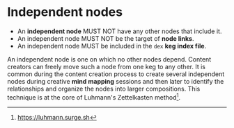 # Independent nodes

* An **independent node** MUST NOT have any other nodes that include it.
* An independent node MUST NOT be the target of **node links**.
* An independent node MUST be included in the `dex` **keg index file**.

An independent node is one on which no other nodes depend. Content creators can freely move such a node from one keg to any other. It is common during the content creation process to create several independent nodes during creative **mind mapping** sessions and then later to identify the relationships and organize the nodes into larger compositions. This technique is at the core of Luhmann's Zettelkasten method[^26].

[^26]: https://luhmann.surge.sh
